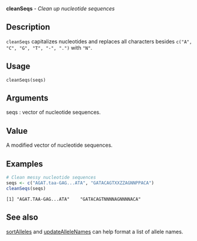 **cleanSeqs** - *Clean up nucleotide sequences*

Description
--------------------

`cleanSeqs` capitalizes nucleotides and replaces all characters
besides `c("A", "C", "G", "T", "-", ".")` with `"N"`.


Usage
--------------------
```
cleanSeqs(seqs)
```

Arguments
-------------------

seqs
:   vector of nucleotide sequences.




Value
-------------------

A modified vector of nucleotide sequences.



Examples
-------------------

```R
# Clean messy nucleotide sequences
seqs <- c("AGAT.taa-GAG...ATA", "GATACAGTXXZZAGNNPPACA")
cleanSeqs(seqs)

```


```
[1] "AGAT.TAA-GAG...ATA"    "GATACAGTNNNNAGNNNNACA"

```



See also
-------------------

[sortAlleles](sortAlleles.md) and [updateAlleleNames](updateAlleleNames.md) can
help format a list of allele names.






